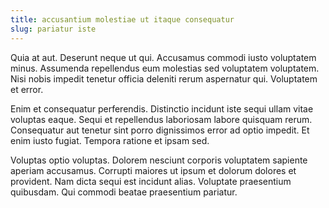 ```yaml
---
title: accusantium molestiae ut itaque consequatur
slug: pariatur iste
---
```


Quia at aut. Deserunt neque ut qui. Accusamus commodi iusto voluptatem minus. Assumenda repellendus eum molestias sed voluptatem voluptatem. Nisi nobis impedit tenetur officia deleniti rerum aspernatur qui. Voluptatem et error.

Enim et consequatur perferendis. Distinctio incidunt iste sequi ullam vitae voluptas eaque. Sequi et repellendus laboriosam labore quisquam rerum. Consequatur aut tenetur sint porro dignissimos error ad optio impedit. Et enim iusto fugiat. Tempora ratione et ipsam sed.

Voluptas optio voluptas. Dolorem nesciunt corporis voluptatem sapiente aperiam accusamus. Corrupti maiores ut ipsum et dolorum dolores et provident. Nam dicta sequi est incidunt alias. Voluptate praesentium quibusdam. Qui commodi beatae praesentium pariatur.

